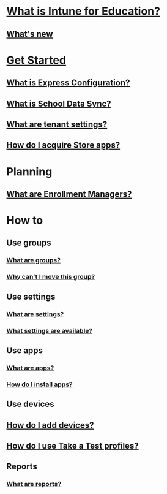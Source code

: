 # [What is Intune for Education?](what-is-intune-for-education.md)
## [What's new](whats-new-in-edu.md)

# [Get Started](get-started-with-intune-edu.md)
## [What is Express Configuration?](what-is-express-configuration.md)
## [What is School Data Sync?](what-is-school-data-sync.md)
## [What are tenant settings?](tenant-settings.md)
## [How do I acquire Store apps?](acquire-store-apps.md)

# Planning
## [What are Enrollment Managers?](what-are-enrollment-managers.md)

# How to
## Use groups
### [What are groups?](what-are-groups.md)
### [Why can't I move this group?](why-cant-i-move-this-group.md)
## Use settings
### [What are settings?](what-are-settings.md)
### [What settings are available?](available-settings.md)
## Use apps
### [What are apps?](what-are-apps.md)
### [How do I install apps?](install-apps.md)
## Use devices
## [How do I add devices?](add-devices.md)
## [How do I use Take a Test profiles?](take-a-test-profiles.md)

## Reports
### [What are reports?](what-are-reports.md)
